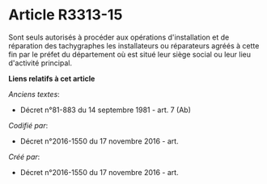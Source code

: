 # Article R3313-15

Sont seuls autorisés à procéder aux opérations d'installation et de réparation des tachygraphes les installateurs ou
réparateurs agréés à cette fin par le préfet du département où est situé leur siège social ou leur lieu d'activité principal.

**Liens relatifs à cet article**

_Anciens textes_:

  - Décret n°81-883 du 14 septembre 1981 - art. 7 (Ab)

_Codifié par_:

  - Décret n°2016-1550 du 17 novembre 2016 - art.

_Créé par_:

  - Décret n°2016-1550 du 17 novembre 2016 - art.
